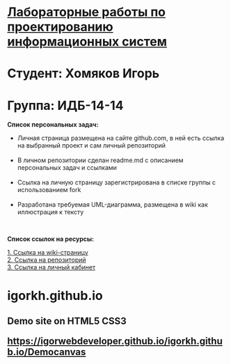# <ins>Лабораторные работы по проектированию информационных систем</ins>
# Студент: Хомяков Игорь 
# Группа: ИДБ-14-14

<strong>Список персональных задач:</strong>

<ul>
<li>Личная страница размещена на сайте github.com, в ней есть ссылка на выбранный проект и сам личный репозиторий</li><br>

<li>В личном репозитории сделан readme.md с описанием персональных задач и ссылками</li><br>

<li>Ссылка на личную страницу зарегистрирована в списке группы с использованием fork</li><br>

<li>Разработана требуемая UML-диаграмма, размещена в wiki как иллюстрация к тексту</li>
</ul><br>

<strong>Список ссылок на ресурсы:</strong>

[1. Ссылка на wiki-страницу](https://github.com/igorWEBdeveloper/igorkh.github.io/wiki)<br>
[2. Ссылка на репозиторий](https://github.com/igorWEBdeveloper/igorkh.github.io)<br>
[3. Ссылка на личный кабинет](https://github.com/igorWEBdeveloper)<br>

# igorkh.github.io <br>
<strong> <h2>Demo site on HTML5 CSS3 <br>

https://igorwebdeveloper.github.io/igorkh.github.io/Democanvas
